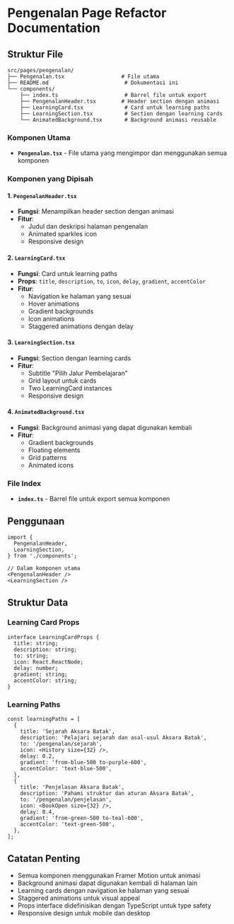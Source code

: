 # Pengenalan Page Refactor Documentation

## Struktur File

```
src/pages/pengenalan/
├── Pengenalan.tsx                  # File utama
├── README.md                        # Dokumentasi ini
└── components/
    ├── index.ts                     # Barrel file untuk export
    ├── PengenalanHeader.tsx        # Header section dengan animasi
    ├── LearningCard.tsx             # Card untuk learning paths
    ├── LearningSection.tsx          # Section dengan learning cards
    └── AnimatedBackground.tsx       # Background animasi reusable
```

### Komponen Utama

- **`Pengenalan.tsx`** - File utama yang mengimpor dan menggunakan semua komponen

### Komponen yang Dipisah

#### 1. `PengenalanHeader.tsx`

- **Fungsi**: Menampilkan header section dengan animasi
- **Fitur**:
  - Judul dan deskripsi halaman pengenalan
  - Animated sparkles icon
  - Responsive design

#### 2. `LearningCard.tsx`

- **Fungsi**: Card untuk learning paths
- **Props**: `title`, `description`, `to`, `icon`, `delay`, `gradient`, `accentColor`
- **Fitur**:
  - Navigation ke halaman yang sesuai
  - Hover animations
  - Gradient backgrounds
  - Icon animations
  - Staggered animations dengan delay

#### 3. `LearningSection.tsx`

- **Fungsi**: Section dengan learning cards
- **Fitur**:
  - Subtitle "Pilih Jalur Pembelajaran"
  - Grid layout untuk cards
  - Two LearningCard instances
  - Responsive design

#### 4. `AnimatedBackground.tsx`

- **Fungsi**: Background animasi yang dapat digunakan kembali
- **Fitur**:
  - Gradient backgrounds
  - Floating elements
  - Grid patterns
  - Animated icons

### File Index

- **`index.ts`** - Barrel file untuk export semua komponen

## Penggunaan

```tsx
import {
  PengenalanHeader,
  LearningSection,
} from './components';

// Dalam komponen utama
<PengenalanHeader />
<LearningSection />
```

## Struktur Data

### Learning Card Props

```tsx
interface LearningCardProps {
  title: string;
  description: string;
  to: string;
  icon: React.ReactNode;
  delay: number;
  gradient: string;
  accentColor: string;
}
```

### Learning Paths

```tsx
const learningPaths = [
  {
    title: 'Sejarah Aksara Batak',
    description: 'Pelajari sejarah dan asal-usul Aksara Batak',
    to: '/pengenalan/sejarah',
    icon: <History size={32} />,
    delay: 0.2,
    gradient: 'from-blue-500 to-purple-600',
    accentColor: 'text-blue-500',
  },
  {
    title: 'Penjelasan Aksara Batak',
    description: 'Pahami struktur dan aturan Aksara Batak',
    to: '/pengenalan/penjelasan',
    icon: <BookOpen size={32} />,
    delay: 0.4,
    gradient: 'from-green-500 to-teal-600',
    accentColor: 'text-green-500',
  },
];
```

## Catatan Penting

- Semua komponen menggunakan Framer Motion untuk animasi
- Background animasi dapat digunakan kembali di halaman lain
- Learning cards dengan navigation ke halaman yang sesuai
- Staggered animations untuk visual appeal
- Props interface didefinisikan dengan TypeScript untuk type safety
- Responsive design untuk mobile dan desktop
